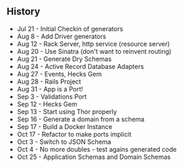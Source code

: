 ## History
* Jul 21 - Initial Checkin of generators
* Aug 8  - Add Driver generators
* Aug 12 - Rack Server, http service (resource server)
* Aug 20 - Use Sinatra (don't want to reinvent routing)
* Aug 21 - Generate Dry Schemas
* Aug 24 - Active Record Database Adapters
* Aug 27 - Events, Hecks Gem
* Aug 28 - Rails Project
* Aug 31 - App is a Port!
* Sep 3  - Validations Port
* Sep 12 - Hecks Gem
* Sep 13 - Start using Thor properly
* Sep 16 - Generate a domain from a schema
* Sep 17 - Build a Docker Instance
* Oct 17 - Refactor to make ports implicit
* Oct 3  - Switch to JSON Schema
* Oct 4  - No more doubles - test agains generated code
* Oct 25 - Application Schemas and Domain Schemas
